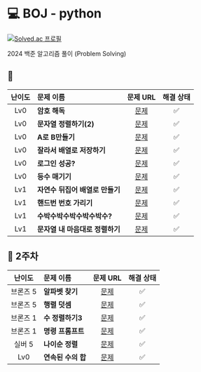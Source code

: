 # 💻 BOJ - python
[![Solved.ac
프로필](http://mazassumnida.wtf/api/v2/generate_badge?boj=lee980605)](https://solved.ac/lee980605)

2024 백준 알고리즘 풀이 (Problem Solving)

## 🎯 

|난이도|문제 이름|문제 URL|해결 상태|
|:---:|:---|:---:|:---:|
|Lv0|**암호 해독**|[문제](https://school.programmers.co.kr/learn/courses/30/lessons/120892)|✅|
|Lv0|**문자열 정렬하기(2)**|[문제](https://school.programmers.co.kr/learn/courses/30/lessons/120911)|✅|
|Lv0|**A로 B만들기**|[문제](https://school.programmers.co.kr/learn/courses/30/lessons/120886)|✅|
|Lv0|**잘라서 배열로 저장하기**|[문제](https://school.programmers.co.kr/learn/courses/30/lessons/120913)|✅|
|Lv0|**로그인 성공?**|[문제](https://school.programmers.co.kr/learn/courses/30/lessons/120883)|✅|
|Lv0|**등수 매기기**|[문제](https://school.programmers.co.kr/learn/courses/30/lessons/120882)|✅|
|Lv1|**자연수 뒤집어 배열로 만들기**|[문제](https://school.programmers.co.kr/learn/courses/30/lessons/12932)|✅|
|Lv1|**핸드번 번호 가리기**|[문제](https://school.programmers.co.kr/learn/courses/30/lessons/12948)|✅|
|Lv1|**수박수박수박수박수박수?**|[문제](https://school.programmers.co.kr/learn/courses/30/lessons/12922)|✅|
|Lv1|**문자열 내 마음대로 정렬하기**|[문제](https://school.programmers.co.kr/learn/courses/30/lessons/12915)|✅|

## 🎯 2주차

|난이도|문제 이름|문제 URL|해결 상태|
|:---:|:---|:---:|:---:|
|브론즈 5|**알파벳 찾기**|[문제](https://www.acmicpc.net/problem/10809)|✅|
|브론즈 5|**행렬 덧셈**|[문제](https://www.acmicpc.net/problem/2738)|✅|
|브론즈 1|**수 정렬하기3**|[문제](https://www.acmicpc.net/problem/10989)|✅|
|브론즈 1|**명령 프롬프트**|[문제](https://www.acmicpc.net/problem/1032)|✅|
|실버 5|**나이순 정렬**|[문제](https://www.acmicpc.net/problem/10814)|✅|
|Lv0|**연속된 수의 합**|[문제](https://school.programmers.co.kr/learn/courses/30/lessons/120923)|✅|
